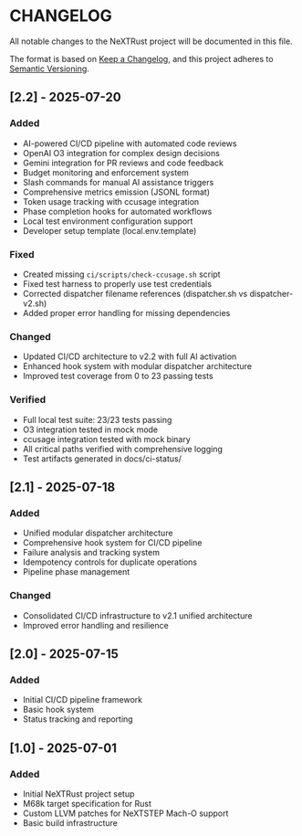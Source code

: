 # CHANGELOG

All notable changes to the NeXTRust project will be documented in this file.

The format is based on [Keep a Changelog](https://keepachangelog.com/en/1.0.0/),
and this project adheres to [Semantic Versioning](https://semver.org/spec/v2.0.0.html).

## [2.2] - 2025-07-20

### Added
- AI-powered CI/CD pipeline with automated code reviews
- OpenAI O3 integration for complex design decisions
- Gemini integration for PR reviews and code feedback
- Budget monitoring and enforcement system
- Slash commands for manual AI assistance triggers
- Comprehensive metrics emission (JSONL format)
- Token usage tracking with ccusage integration
- Phase completion hooks for automated workflows
- Local test environment configuration support
- Developer setup template (local.env.template)

### Fixed
- Created missing `ci/scripts/check-ccusage.sh` script
- Fixed test harness to properly use test credentials
- Corrected dispatcher filename references (dispatcher.sh vs dispatcher-v2.sh)
- Added proper error handling for missing dependencies

### Changed
- Updated CI/CD architecture to v2.2 with full AI activation
- Enhanced hook system with modular dispatcher architecture
- Improved test coverage from 0 to 23 passing tests

### Verified
- Full local test suite: 23/23 tests passing
- O3 integration tested in mock mode
- ccusage integration tested with mock binary
- All critical paths verified with comprehensive logging
- Test artifacts generated in docs/ci-status/

## [2.1] - 2025-07-18

### Added
- Unified modular dispatcher architecture
- Comprehensive hook system for CI/CD pipeline
- Failure analysis and tracking system
- Idempotency controls for duplicate operations
- Pipeline phase management

### Changed
- Consolidated CI/CD infrastructure to v2.1 unified architecture
- Improved error handling and resilience

## [2.0] - 2025-07-15

### Added
- Initial CI/CD pipeline framework
- Basic hook system
- Status tracking and reporting

## [1.0] - 2025-07-01

### Added
- Initial NeXTRust project setup
- M68k target specification for Rust
- Custom LLVM patches for NeXTSTEP Mach-O support
- Basic build infrastructure